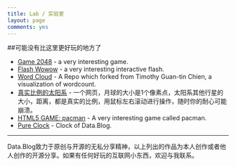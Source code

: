 ```yaml
---
title: Lab / 实验室
layout: page
comments: yes
---
```


##可能没有比这里更好玩的地方了

* [Game 2048](http://hijiangtao.github.io/lab/2048) - a very interesting game.
* [Flash Wowow](http://hijiangtao.weebly.com/uploads/2/4/7/5/24754659/banner_website_v03_by_davedonut-d6tpi0q.swf) - a very interesting interactive flash.
* [Word Cloud](http://hijiangtao.github.io/wordcloud) - A Repo which forked from Timothy Guan-tin Chien, a visualization of wordcount.
* [真实比例的太阳系](http://joshworth.com/dev/pixelspace/pixelspace_solarsystem.html) - 一个网页，月球的大小是1个像素点，太阳系其他行星的大小，距离，都是真实的比例，用鼠标左右滚动进行操作，随时你的耐心可能崩溃。
* [HTML5 GAME: pacman](http://hijiangtao.github.io/pacman) - A very interesting game called pacman.
* [Pure Clock](http://hijiangtao.github.io/lab/Clock) - Clock of Data.Blog.

----

Data.Blog致力于原创与开源的无私分享精神，以上列出的作品为本人创作或者他人创作的开源分享。如果有任何好玩的互联网小东西，欢迎与我联系。
